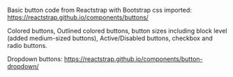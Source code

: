 Basic button code from Reactstrap with Bootstrap css imported: https://reactstrap.github.io/components/buttons/

Colored buttons, Outlined colored buttons, button sizes including block level (added medium-sized buttons),
Active/Disabled buttons, checkbox and radio buttons.

Dropdown buttons: https://reactstrap.github.io/components/button-dropdown/